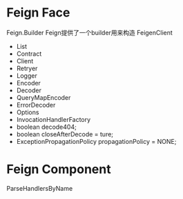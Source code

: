 # Feign Face
Feign.Builder
Feign提供了一个builder用来构造 FeigenClient

* List<RequestInterceptor>
* Contract
* Client
* Retryer
* Logger
* Encoder
* Decoder
* QueryMapEncoder
* ErrorDecoder
* Options
* InvocationHandlerFactory
* boolean decode404;
* boolean closeAfterDecode = ture;
* ExceptionPropagationPolicy propagationPolicy = NONE;

# Feign Component



ParseHandlersByName
